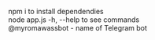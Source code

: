 npm i to install dependendies <br>
node app.js -h, --help to see commands  <br>
@myromawassbot - name of Telegram bot
